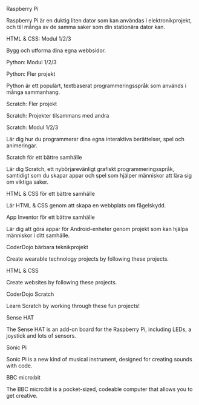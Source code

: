 Raspberry Pi

Raspberry Pi är en duktig liten dator som kan användas i elektronikprojekt, och till många av de samma saker som din stationära dator kan.

HTML & CSS: Modul 1/2/3

Bygg och utforma dina egna webbsidor.

Python: Modul 1/2/3

Python: Fler projekt

Python är ett populärt, textbaserat programmeringsspråk som används i många sammanhang.

Scratch: Fler projekt

Scratch: Projekter tilsammans med andra

Scratch: Modul 1/2/3

Lär dig hur du programmerar dina egna interaktiva berättelser, spel och animeringar.

Scratch för ett bättre samhälle

Lär dig Scratch, ett nybörjarevänligt grafiskt programmeringsspråk, samtidigt som du skapar appar och spel som hjälper människor att lära sig om viktiga saker.

HTML & CSS för ett bättre samhälle

Lär HTML & CSS genom att skapa en webbplats om fågelskydd.

App Inventor för ett bättre samhälle

Lär dig att göra appar för Android-enheter genom projekt som kan hjälpa människor i ditt samhälle.

CoderDojo bärbara teknikprojekt

Create wearable technology projects by following these projects.

HTML & CSS

Create websites by following these projects.

CoderDojo Scratch

Learn Scratch by working through these fun projects!

Sense HAT

The Sense HAT is an add-on board for the Raspberry Pi, including LEDs, a joystick and lots of sensors.

Sonic Pi

Sonic Pi is a new kind of musical instrument, designed for creating sounds with code.

BBC micro:bit

The BBC micro:bit is a pocket-sized, codeable computer that allows you to get creative.